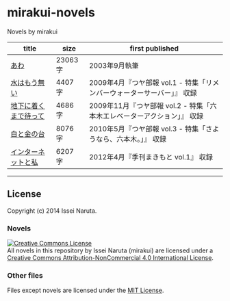# mirakui-novels

Novels by mirakui

| title | size | first published |
| ----- | ---- | --------------- |
| [あわ](https://github.com/mirakui/mirakui-novels/tree/master/bubble/bubble.md) | 23063 字 | 2003年9月執筆 |
| [水はもう無い](https://github.com/mirakui/mirakui-novels/tree/master/water/water.md) | 4407 字 | 2009年4月『つヤ部報 vol.1 - 特集「リメンバーウォーターサーバー」』 収録 |
| [地下に着くまで待って](https://github.com/mirakui/mirakui-novels/tree/master/elevator/elevator.md) | 4686 字 | 2009年11月『つヤ部報 vol.2 - 特集「六本木エレベーターアクション」』 収録 |
| [白と金の台](https://github.com/mirakui/mirakui-novels/tree/master/platinum/platinum.md) | 8076 字 | 2010年5月『つヤ部報 vol.3 - 特集「さようなら、六本木。」』 収録 |
| [インターネットと私](https://github.com/mirakui/mirakui-novels/tree/master/internet/internet.md) | 6207 字 | 2012年4月『季刊まきもと vol.1』 収録 |

---

## License
Copyright (c) 2014 Issei Naruta.

### Novels
<a rel="license" href="http://creativecommons.org/licenses/by-nc/4.0/"><img alt="Creative Commons License" style="border-width:0" src="https://i.creativecommons.org/l/by-nc/4.0/88x31.png" /></a><br /><span xmlns:dct="http://purl.org/dc/terms/" property="dct:title">All novels in this repository by <span xmlns:cc="http://creativecommons.org/ns#" property="cc:attributionName">Issei Naruta (mirakui)</span> are licensed under a <a rel="license" href="http://creativecommons.org/licenses/by-nc/4.0/">Creative Commons Attribution-NonCommercial 4.0 International License</a>.

### Other files
Files except novels are licensed under the [MIT License](http://opensource.org/licenses/MIT).
